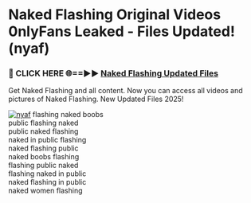 # Naked Flashing Original Videos 0nlyFans Leaked - Files Updated! (nyaf)

<h3>🔴 CLICK HERE 🌐==►► <a href="https://tinyurl.com/yckcrads" rel="nofollow">Naked Flashing Updated Files</a></h3>

Get Naked Flashing and all content. Now you can access all videos and pictures of Naked Flashing. New Updated Files 2025!

[![nyaf](https://i.imgur.com/hpKpOFt.gif)](https://tinyurl.com/yckcrads)
flashing naked boobs<br>
public flashing naked<br>
public naked flashing<br>
naked in public flashing<br>
naked flashing public<br>
naked boobs flashing<br>
flashing public naked<br>
flashing naked in public<br>
naked flashing in public<br>
naked women flashing